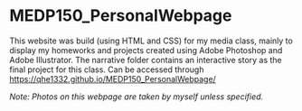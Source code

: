 # MEDP150_PersonalWebpage

This website was build (using HTML and CSS) for my media class, mainly to display my homeworks and projects created using Adobe Photoshop and Adobe Illustrator. The narrative folder contains an interactive story as the final project for this class.
Can be accessed through https://qhe1332.github.io/MEDP150_PersonalWebpage/

*Note: Photos on this webpage are taken by myself unless specified.*
